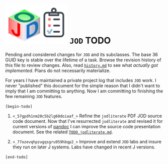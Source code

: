 
![](todo_jod.png) `JOD` TODO
==========

Pending and considered changes for `JOD` and its subclasses.
The base 36 GUID key is stable over the lifetime of a task.
Browse the revision history of this file to review changes.
Also, read [`history.md`](https://github.com/bakerjd99/jod/blob/master/jod/history.md)
to see what *actually got implemented*. Plans do not necessarily materialize.

For years I have maintained a private project log that includes
`JOD` work. I never "published" this document for the simple reason
that I didn't want to imply that I am committing to anything. Now I am committing
to finishing the few remaining `JOD` features.

`[begin-todo]`

1. `<_57gpdh1nm20c5b2lg60doiaaf_>` Refine the `jodliterate` PDF JOD source code document. Now that
   I've resurrected `jodliterate` and revised it for current versions of [pandoc](https://pandoc.org/)
   I can improve the source code presentation document. See the related  [`TODO_jodliterate.md`](https://github.com/bakerjd99/jacks/blob/master/jodliterate/TODO_jodliterate.md).

2. `<_77ozevqhpzugqsgru959hbqp2_>` Improve and extend `JOD` labs and insure they run on later J systems. Labs
   have changed in recent J versions.

`[end-todo]`
